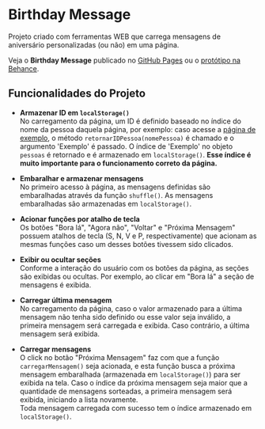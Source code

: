   # Birthday Message
Projeto criado com ferramentas WEB que carrega mensagens de aniversário personalizadas (ou não) em uma página.

Veja o **Birthday Message** publicado no [GitHub Pages][github_pages] ou o [protótipo na Behance][behance].

## Funcionalidades do Projeto

- **Armazenar ID em `localStorage()`** <br>
  No carregamento da página, um ID é definido baseado no índice do nome da pessoa daquela página, por exemplo: caso acesse a [página de exemplo](https://gabriersdev.github.io/birthday-message/exemplo), o método `retornarIDPessoa(nomePessoa)` é chamado e o argumento 'Exemplo' é passado. O índice de 'Exemplo' no objeto `pessoas` é retornado e é armazenado em `localStorage()`. **Esse índice é muito importante para o funcionamento correto da página.**

- **Embaralhar e armazenar mensagens** <br>
  No primeiro acesso à página, as mensagens definidas são embaralhadas através da função `shuffle()`. As mensagens embaralhadas são armazenadas em `localStorage()`.

- **Acionar funções por atalho de tecla** <br>
  Os botões "Bora lá", "Agora não", "Voltar" e "Próxima Mensagem" possuem atalhos de tecla (S, N, V e P, respectivamente) que acionam as mesmas funções caso um desses botões tivessem sido clicados.

- **Exibir ou ocultar seções** <br>
  Conforme a interação do usuário com os botões da página, as seções são exibidas ou ocultas. Por exemplo, ao clicar em "Bora lá" a seção de mensagens é exibida. 

- **Carregar última mensagem**<br>
  No carregamento da página, caso o valor armazenado para a última mensagem não tenha sido definido ou esse valor seja inválido, a primeira mensagem será carregada e exibida. Caso contrário, a última mensagem será exibida.

- **Carregar mensagens** <br>
  O click no botão "Próxima Mensagem" faz com que a função `carregarMensagem()` seja acionada, e esta função busca a próxima mensagem embaralhada (armazenada em `localStorage()`) para ser exibida na tela. Caso o índice da próxima mensagem seja maior que a quantidade de mensagens sorteadas, a primeira mensagem será exibida, iniciando a lista novamente. <br>
  Toda mensagem carregada com sucesso tem o índice armazenado em `localStorage()`. <br>

[github_pages]: https://gabriersdev.github.io/birthday-message/
[behance]: https://www.behance.net/gallery/164660859/Birthday-Message
